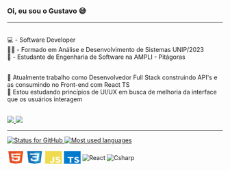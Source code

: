### Oi, eu sou o Gustavo 😅
<hr />

<br>
💻 - Software Developer
<br />
👨‍🎓 - Formado em Análise e Desenvolvimento de Sistemas UNIP/2023
<br />
🏫 - Estudante de Engenharia de Software na AMPLI - Pitágoras
<br />


<br />🔭 Atualmente trabalho como Desenvolvedor Full Stack construindo API's e as consumindo no Front-end com React TS 
<br />🌱 Estou estudando princípios de UI/UX em busca de melhoria da interface que os usuários interagem  <br />
<br />


<a target="_blank" href="https://www.instagram.com/gustavo.gonca/">
  <img src="https://img.shields.io/badge/Instagram-E4405F?style=for-the-badge&logo=instagram&logoColor=white" />
</a>
  <a target="_blank" href="https://www.linkedin.com/in/gustavo-a-goncalves/">
  <img src="https://img.shields.io/badge/LinkedIn-0077B5?style=for-the-badge&logo=linkedin&logoColor=white" />
</a>


<br />
<hr />

<div dir="auto">
  <a href="https://github.com/gustavogonc"> 
    <img height="200em" width="auto" src="https://github-readme-stats.vercel.app/api?username=gustavogonc&show_icons=true&theme=radical" alt="Status for GitHub" /> 
    <img height="200em" width="auto"  src="https://github-readme-stats.vercel.app/api/top-langs/?username=gustavogonc&theme=radical" alt="Most used languages"/>
  <a/>
</div>

<br />
<div dir="auto">
    <img align="center" alt="HTML5" height="30" width="40" src="https://raw.githubusercontent.com/devicons/devicon/master/icons/html5/html5-original.svg" style="max-width: 100%;" />
    <img align="center" alt="CSS3" height="30" width="40" src="https://raw.githubusercontent.com/devicons/devicon/master/icons/css3/css3-original.svg" style="max-width: 100%;" />
    <img align="center" alt="JS" height="30" width="40" src="https://raw.githubusercontent.com/devicons/devicon/master/icons/javascript/javascript-plain.svg" style="max-width: 100%;" />
    <img align="center" alt="TS" height="30" width="40" src="https://raw.githubusercontent.com/devicons/devicon/master/icons/typescript/typescript-plain.svg" style="max-width: 100%;" />
    <img align="center" alt="React" height="30" width="40" src="https://cdn.jsdelivr.net/gh/devicons/devicon/icons/react/react-original.svg" style="max-width: 100%;" />
    <img align="center" alt="Csharp" height="30" width="40" src="https://raw.githubusercontent.com/jmnote/z-icons/master/svg/csharp.svg" style="max-width: 100%;" >
</div>

<!--
**gustavogonc/gustavogonc** is a ✨ _special_ ✨ repository because its `README.md` (this file) appears on your GitHub profile.

Here are some ideas to get you started:

- 🔭 I’m currently working on ...
- 🌱 I’m currently learning ...
- 👯 I’m looking to collaborate on ...
- 🤔 I’m looking for help with ...
- 💬 Ask me about ...
- 📫 How to reach me: ...
- 😄 Pronouns: ...
- ⚡ Fun fact: ...
-->
